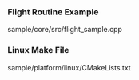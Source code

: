 <h3>Flight Routine Example</h3>
sample/core/src/flight_sample.cpp
</br>
<h3>Linux Make File</h3>
sample/platform/linux/CMakeLists.txt

